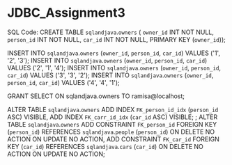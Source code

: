 # JDBC_Assignment3

SQL Code:
CREATE TABLE `sqlandjava`.`owners` (
  `owner_id` INT NOT NULL,
  `person_id` INT NOT NULL,
  `car_id` INT NOT NULL,
  PRIMARY KEY (`owner_id`));

INSERT INTO `sqlandjava`.`owners` (`owner_id`, `person_id`, `car_id`) VALUES ('1', '2', '3');
INSERT INTO `sqlandjava`.`owners` (`owner_id`, `person_id`, `car_id`) VALUES ('2', '1', '4');
INSERT INTO `sqlandjava`.`owners` (`owner_id`, `person_id`, `car_id`) VALUES ('3', '3', '2');
INSERT INTO `sqlandjava`.`owners` (`owner_id`, `person_id`, `car_id`) VALUES ('4', '4', '1');

GRANT SELECT ON sqlandjava.owners TO ramisa@localhost;

ALTER TABLE `sqlandjava`.`owners` 
ADD INDEX `FK_person_id_idx` (`person_id` ASC) VISIBLE,
ADD INDEX `FK_carr_id_idx` (`car_id` ASC) VISIBLE;
;
ALTER TABLE `sqlandjava`.`owners` 
ADD CONSTRAINT `FK_person_id`
  FOREIGN KEY (`person_id`)
  REFERENCES `sqlandjava`.`people` (`person_id`)
  ON DELETE NO ACTION
  ON UPDATE NO ACTION,
ADD CONSTRAINT `FK_car_id`
  FOREIGN KEY (`car_id`)
  REFERENCES `sqlandjava`.`cars` (`car_id`)
  ON DELETE NO ACTION
  ON UPDATE NO ACTION;
